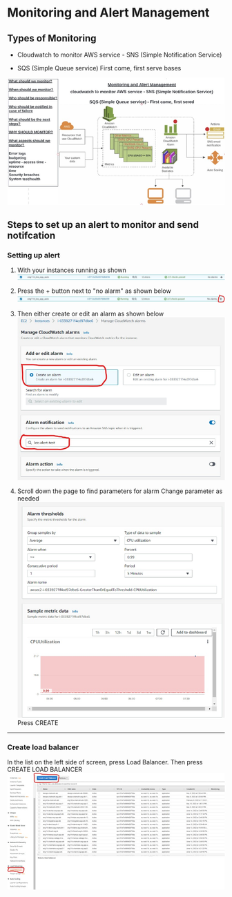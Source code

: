# Monitoring and Alert Management

## Types of Monitoring 

- Cloudwatch to monitor AWS service - SNS (Simple Notification Service)

- SQS (Simple Queue service)
First come, first serve bases

![Monitor and alart](./monitoring_images/Monitoring_Alert_management.jpg)

## Steps to set up an alert to monitor and send notifcation

### Setting up alert
1. With your instances running as shown
![Instance running](./monitoring_images/Alert_step_one.jpg)

2. Press the + button next to "no alarm" as shown below
![access alerts](./monitoring_images/Alert_step_two.jpg)

3. Then either create or edit an alarm as shown below
![Create alarms](./monitoring_images/Alert_step_three.jpg)

4. Scroll down the page to find parameters for alarm
Change parameter as needed
![Alarm Thresholds](./monitoring_images/Alert_step_four.jpg)
Press CREATE
---

### Create load balancer
In the list on the left side of screen, press Load Balancer.
Then press CREATE LOAD BALANCER
![create load balancer](./monitoring_images/Create_load_balancer.jpg)